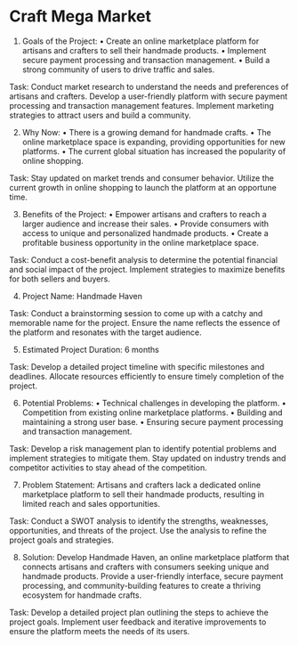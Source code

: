 # Craft Mega Market
1.	Goals of the Project:
•	Create an online marketplace platform for artisans and crafters to sell their handmade products.
•	Implement secure payment processing and transaction management.
•	Build a strong community of users to drive traffic and sales.

Task: Conduct market research to understand the needs and preferences of artisans and crafters. Develop a user-friendly platform with secure payment processing and transaction management features. Implement marketing strategies to attract users and build a community.

2.	Why Now:
•	There is a growing demand for handmade crafts.
•	The online marketplace space is expanding, providing opportunities for new platforms.
•	The current global situation has increased the popularity of online shopping.

Task: Stay updated on market trends and consumer behavior. Utilize the current growth in online shopping to launch the platform at an opportune time.

3.	Benefits of the Project:
•	Empower artisans and crafters to reach a larger audience and increase their sales.
•	Provide consumers with access to unique and personalized handmade products.
•	Create a profitable business opportunity in the online marketplace space.

Task: Conduct a cost-benefit analysis to determine the potential financial and social impact of the project. Implement strategies to maximize benefits for both sellers and buyers.

4.	Project Name: Handmade Haven
   
Task: Conduct a brainstorming session to come up with a catchy and memorable name for the project. Ensure the name reflects the essence of the platform and resonates with the target audience.

5.	Estimated Project Duration: 6 months
   
Task: Develop a detailed project timeline with specific milestones and deadlines. Allocate resources efficiently to ensure timely completion of the project.

6.	Potential Problems:
•	Technical challenges in developing the platform.
•	Competition from existing online marketplace platforms.
•	Building and maintaining a strong user base.
•	Ensuring secure payment processing and transaction management.

Task: Develop a risk management plan to identify potential problems and implement strategies to mitigate them. Stay updated on industry trends and competitor activities to stay ahead of the competition.

7.	Problem Statement:
Artisans and crafters lack a dedicated online marketplace platform to sell their handmade products, resulting in limited reach and sales opportunities.

Task: Conduct a SWOT analysis to identify the strengths, weaknesses, opportunities, and threats of the project. Use the analysis to refine the project goals and strategies.

8.	Solution:
Develop Handmade Haven, an online marketplace platform that connects artisans and crafters with consumers seeking unique and handmade products. Provide a user-friendly interface, secure payment processing, and community-building features to create a thriving ecosystem for handmade crafts.

Task: Develop a detailed project plan outlining the steps to achieve the project goals. Implement user feedback and iterative improvements to ensure the platform meets the needs of its users.
